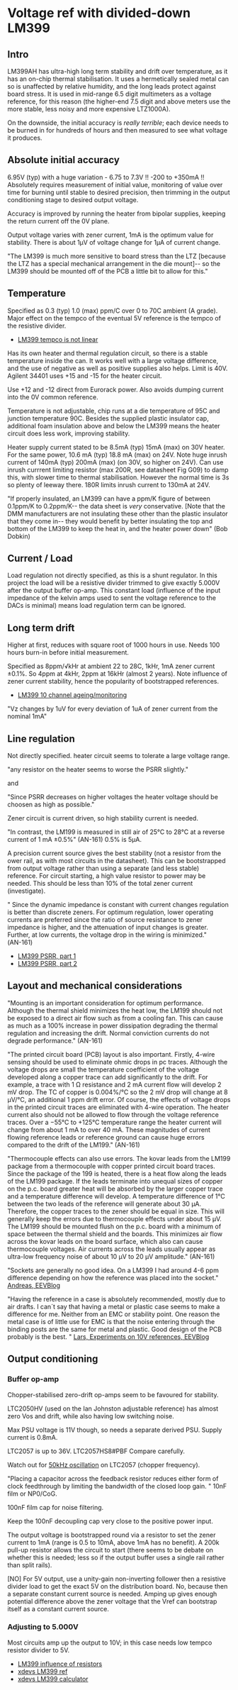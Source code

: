 # Voltage ref with divided-down LM399

## Intro

LM399AH has ultra-high long term stability and drift over temperature, as it has an on-chip thermal stabilisation. It uses a hermetically sealed metal can so is unaffected by relative humidity, and the long leads protect against board stress. It is used in mid-range 6.5 digit multimeters as a voltage reference, for this reason (the higher-end 7.5 digit and above meters use the more stable, less noisy and more expensive LTZ1000A).

On the downside, the initial accuracy is _really terrible_; each device needs to be burned in for hundreds of hours and then measured to see what voltage it produces.

## Absolute initial accuracy

6.95V (typ) with a huge variation - 6.75 to 7.3V !! -200 to +350mA !! Absolutely requires measurement of initial value, monitoring of value over time for burning until stable to desired precision, then trimming in the output conditioning stage to desired output voltage.

Accuracy is improved by running the heater from bipolar supplies, keeping the return current off the 0V plane.

Output voltage varies with zener current, 1mA is the optimum value for stability. There is about 1μV of voltage change for 1μA of current change.

"The LM399 is much more sensitive to board stress than the LTZ [because the LTZ has a special mechanical arrangement in the die mount]-- so the LM399 should be mounted off of the PCB a little bit to allow for this."

## Temperature

Specified as 0.3 (typ) 1.0 (max) ppm/C over 0 to 70C ambient (A grade). Major effect on the tempco of the eventual 5V reference is the tempco of the resistive divider.

- [LM399 tempco is not linear](https://www.eevblog.com/forum/metrology/lm399-based-10-v-reference/msg467770/#msg467770)

Has its own heater and thermal regulation circuit, so there is a stable temperature inside the can.
It works well with a large voltage difference, and the use of negative as well as positive supplies also helps. Limit is 40V. Agilent 34401 uses +15 and -15 for the heater circuit.

Use +12 and -12 direct from Eurorack power. Also avoids dumping current into the 0V common reference.

Temperature is not adjustable, chip runs at a die temperature of 95C and junction temperature 90C. Besides the supplied plastic insulator cap, additional foam insulation above and below the LM399 means the heater circuit does less work, improving stability.

Heater supply current stated to be 8.5mA (typ) 15mA (max) on 30V heater. For the same power, 10.6 mA (typ) 18.8 mA (max) on 24V. Note huge inrush current of 140mA (typ) 200mA (max) (on 30V, so higher on 24V). Can use inrush currrent limiting resistor (max 200R, see datasheet Fig G09) to damp this, with slower time to thermal stabilisation. However the normal time is 3s so plenty of leeway there. 180R limits inrush current to 130mA at 24V.

"If properly insulated, an LM399 can have a ppm/K figure of between 0.1ppm/K to 0.2ppm/K-- the data sheet is *very* conservative.  [Note that the DMM manufacturers are not insulating these other than the plastic insulator that they come in-- they would benefit by better insulating the top and bottom of the LM399 to keep the heat in, and the heater power down" (Bob Dobkin)

## Current / Load

Load regulation not directly specified, as this is a shunt regulator. In this project the load will be a resistive divider trimmed to give exactly 5.000V after the output buffer op-amp. This constant load (influence of the input impedance of the kelvin amps used to sent the voltage reference to the DACs is minimal) means load regulation term can be ignored.

## Long term drift

Higher at first, reduces with square root of 1000 hours in use. Needs 100 hours burn-in before initial measurement.

Specified as 8ppm/√kHr at ambient 22 to 28C, 1kHr, 1mA zener current ±0.1%. So 4ppm at 4kHr, 2ppm at 16kHr (almost 2 years). Note influence of zener current stability, hence the popularity of bootstrapped references.

- [LM399 10 channel ageing/monitoring](http://www.ianjohnston.com/index.php/onlineshop/10-ch-lm399-testing-detail)

"Vz changes by 1uV for every deviation of 1uA of zener current from the nominal 1mA"

## Line regulation

Not directly specified. heater circuit seems to tolerate a large voltage range.

"any resistor on the heater seems to worse the PSRR slightly."

and

"Since PSRR decreases on higher voltages the heater voltage should be choosen as high as possible."

Zener circuit is current driven, so high stability current is needed.

"In contrast, the LM199 is measured in still air of 25°C to 28°C at a reverse current of 1 mA ±0.5%" (AN-161) 0.5% is 5μΑ.

A precision current source gives the best stability (not a resistor from the ower rail, as with most circuits in the datasheet). This can be bootstrapped from output voltage rather than using a separate (and less stable) reference. For circuit starting, a high value resistor to power may be needed. This should be less than 10% of the total zener current (investigate).

" Since the dynamic impedance is constant with current changes regulation is better than discrete zeners. For optimum regulation, lower operating currents are preferred since the ratio of source resistance to zener impedance is higher, and the attenuation of input changes is greater. Further, at low currents, the voltage drop in the wiring is minimized." (ΑΝ-161)


- [LM399  PSRR, part 1](https://www.eevblog.com/forum/metrology/lm399-based-10-v-reference/msg441913/#msg441913)
- [LM399 PSRR, part 2](https://www.eevblog.com/forum/metrology/lm399-based-10-v-reference/msg443181/#msg443181)

## Layout and mechanical considerations

"Mounting is an important consideration for optimum performance. Although the thermal shield minimizes the heat low, the LM199 should not be exposed to a direct air flow such as from a cooling fan. This can cause as much as a 100% increase in power dissipation degrading the thermal regulation and increasing the drift. Normal conviction currents do not degrade performance." (AN-161)

"The printed circuit board (PCB) layout is also important. Firstly, 4-wire sensing should be used to eliminate ohmic drops in pc traces. Although the voltage drops are small the temperature coefficient of the voltage developed along a copper trace can add significantly to the drift. For example, a trace with 1 Ω resistance and 2 mA current flow will develop 2 mV drop. The TC of copper is 0.004%/°C so the 2 mV drop will change at 8 μV/°C, an additional 1 ppm drift error. Of course, the effects of voltage drops in the printed circuit traces are eliminated with 4-wire operation. The heater current also should not be allowed to flow through the voltage reference traces. Over a −55°C to +125°C temperature range the heater current will change from about 1 mA to over 40 mA. These magnitudes of current flowing reference leads or reference ground can cause huge errors compared to the drift of the LM199." (AN-161)

"Thermocouple effects can also use errors. The kovar leads from the LM199 package from a thermocouple with copper printed circuit board traces. Since the package of the 199 is heated, there is a heat flow along the leads of the LM199 package. If the leads terminate into unequal sizes of copper on the p.c. board greater heat will be absorbed by the larger copper trace and a temperature difference will develop. A temperature difference of 1°C between the two leads of the reference will generate about 30 μA. Therefore, the copper traces to the zener should be equal in size. This will generally keep the errors due to thermocouple effects under about 15 μV.
The LM199 should be mounted flush on the p.c. board with a minimum of space between the thermal shield and the boards. This minimizes air flow across the kovar leads on the board surface, which also can cause thermocouple voltages. Air currents across the leads usually appear as ultra-low frequency noise of about 10 μV to 20 μV amplitude." (AN-161)

"Sockets are generally no good idea.
On a LM399 I had around 4-6 ppm difference depending on how the reference was placed into the socket." [Andreas, EEVBlog](https://www.eevblog.com/forum/projects/project-kx-diy-calibrator-reference-sourcemeter/msg826499/#msg826499)

"Having the reference in a case is absolutely recommended, mostly due to air drafts. I can´t say that having a metal or plastic case seems to make a difference for me. Neither from an EMC or stability point. One reason the metal case is of little use for EMC is that the noise entering through the binding posts are the same for metal and plastic. Good design of the PCB probably is the best. " [Lars, Experiments on 10V references, EEVBlog](https://www.eevblog.com/forum/metrology/best-out-of-the-box-10v-reference/msg1197529/#msg1197529)

## Output conditioning

### Buffer op-amp

Chopper-stabilised zero-drift op-amps seem to be favoured for stability.

LTC2050HV (used on the Ian Johnston adjustable reference) has almost zero Vos and drift, while also having low switching noise.

Max PSU voltage is 11V though, so needs a separate derived PSU. Supply current is 0.8mA.

LTC2057 is up to 36V. LTC2057HS8#PBF
Compare carefully.

Watch out for [50kHz oscillation](https://www.eevblog.com/forum/projects/project-kx-diy-calibrator-reference-sourcemeter/msg580093/#msg580093) on LTC2057 (chopper frequency).

"Placing a capacitor across the feedback resistor reduces either form of clock feedthrough by limiting the bandwidth of the closed loop gain. " 10nF film or NP0/CoG.


100nF film cap for noise filtering.

Keep the 100nF decoupling cap very close to the positive power input.

The output voltage is bootstrapped round via a resistor to set the zener current to 1mA (range is 0.5 to 10mA, above 1mA has no benefit). A 200k pull-up resistor allows the circuit to start (there seems to be debate on whether this is needed; less so if the output buffer uses a single rail rather than split rails).

[NO] For 5V output, use a unity-gain non-inverting follower then a resistive divider load to get the exact 5V on the distribution board. No, because then a separate constant current source is needed. Amping up gives enough potential difference above the zener voltage that the Vref can bootstrap itself as a constant current source.

### Adjusting to 5.000V

Most circuits amp up the output to 10V; in this case needs low tempco resistor divider to 5V.


- [LM399 influence of resistors](http://www.eevblog.com/forum/metrology/influence-of-resistors-in-lm399-reference-circuit/msg1214075/#msg1214075)
- [xdevs LM399 ref](https://xdevs.com/article/kx-ref/#lm399opt)
- [xdevs LM399 calculator](https://xdevs.com/lmx99/)


